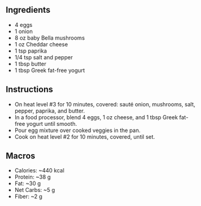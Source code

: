 ## Ingredients 

- 4 eggs  
- 1 onion  
- 8 oz baby Bella mushrooms  
- 1 oz Cheddar cheese  
- 1 tsp paprika  
- 1/4 tsp salt and pepper  
- 1 tbsp butter  
- 1 tbsp Greek fat-free yogurt  

## Instructions 

- On heat level #3 for 10 minutes, covered: sauté onion, mushrooms, salt, pepper, paprika, and butter.  
- In a food processor, blend 4 eggs, 1 oz cheese, and 1 tbsp Greek fat-free yogurt until smooth.  
- Pour egg mixture over cooked veggies in the pan.  
- Cook on heat level #2 for 10 minutes, covered, until set.  

## Macros  

- Calories: ~440 kcal  
- Protein: ~38 g  
- Fat: ~30 g  
- Net Carbs: ~5 g  
- Fiber: ~2 g
